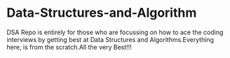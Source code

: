 # Data-Structures-and-Algorithm
DSA Repo is entirely for those who are focussing on how to ace the coding interviews by getting best at Data Structures and Algorithms.Everything here, is from the scratch.All the very Best!!!
